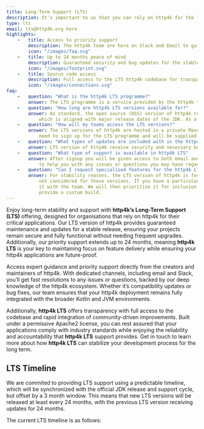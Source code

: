 ```yaml
---
title: Long-Term Support (LTS)
description: It's important to us that you can rely on http4k for the long term. That's why we offer Long Term Support (LTS) for our releases.
type: lts
email: lts@http4k.org here
highlights:
    -   title: Access to priority support
        description: The http4k team are here on Slack and Email to guide you through any issues or questions.
        icon: "/images/faq.svg"
    -   title: Up to 24 months peace of mind
        description: Guaranteed security and bug updates for the stable release channel, allowing you to focus on feature delivery.
        icon: "/images/footprint.svg"
    -   title: Source code access
        description: Full access to the LTS http4k codebase for transparency and auditing.
        icon: "/images/connections.svg"
faq:
    -   question: "What is the http4k LTS programme?"
        answer: The LTS programme is a service provided by the http4k team to ensure that your applications remain stable and secure over the long term, enabling peace of mind for organisations that rely on http4k for their critical infrastructure.
    -   question: "How long are http4k LTS versions available for?"
        answer: As standard, the open source (OSS) version of http4k releases major versions of the ecosystem on a delayed cadence
            which is aligned with major release dates of the JDK. As a new major http4k OSS version is released, the previous major version enters the http4k LTS programme. See the schedule below for the current timeline. 
    -   question: "How will my teams access the LTS versions?"
        answer: The LTS versions of http4k are hosted in a private Maven repository. To access the these assets, you will
            need to sign up for the LTS programme and will be supplied with the necessary credentials.
    -   question: "What types of updates are included with in the http4k LTS programme?"
        answer: LTS version of http4k receive security and necessary bug fixes for community identified bugs. This ensures that your applications remain secure and fully functional without needing frequent upgrades.
    -   question: "What type of support is available in http4k LTS"
        answer: After signup you will be given access to both email and Slack-based support channels. The http4k team is there
            to help you with any issues or questions you may have regarding the LTS version of http4k libraries.
    -   question: "Can I request specialised features for the http4k LTS version?"
        answer: For stability reasons, the LTS version of http4k is focused on security and bug fixes so new features are
            not considered for these versions. If you have a particular feature request, please get in touch to discuss
            it with the team. We will then prioritise it for inclusion in the mainline release or can work with you to
            provide a custom build.
---
```


Enjoy long-term stability and support with **http4k’s Long-Term Support (LTS)** offering, designed for organisations that rely on http4k for their critical applications. Our LTS version of http4k provides guaranteed maintenance and updates for a stable release, ensuring your projects remain secure and fully functional without needing frequent upgrades. Additionally, our priority support extends up to 24 months, meaning **http4k LTS** is your key to maintaining focus on feature delivery while ensuring your http4k applications are future-proof.

Access expert guidance and priority support directly from the creators and maintainers of http4k. With dedicated channels, including email and Slack, you’ll get fast resolutions to any issues or questions, backed by our deep knowledge of the http4k ecosystem. Whether it’s compatibility updates or bug fixes, our team ensures that your http4k deployment remains fully integrated with the broader Kotlin and JVM environments.

Additionally, **http4k LTS**  offers transparency with full access to the codebase and rapid integration of community-driven improvements. Built under a permissive Apache2 license, you can rest assured that your applications comply with industry standards while enjoying the reliability and accountability that **http4k LTS**  support provides. Get in touch to learn more about how **http4k LTS**  can stabilize your development process for the long term.

## LTS Timeline

We are commited to providing LTS support using a predictable timeline, which will be synchronized with the official JDK release and support cycle, but offset by a 3 month window. This means that new LTS versions will be released at least every 24 months, with the previous LTS version receiving updates for 24 months.

The current LTS timeline is as follows:
